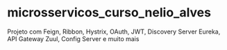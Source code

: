 # microsservicos_curso_nelio_alves
Projeto com Feign, Ribbon, Hystrix, OAuth, JWT, Discovery Server Eureka, API Gateway Zuul, Config Server e muito mais
